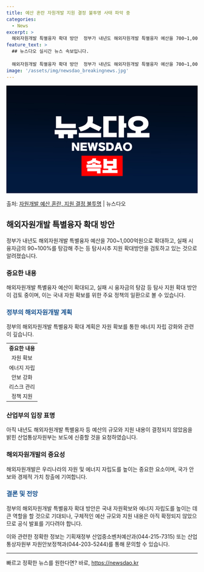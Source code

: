 ```yaml
---
title: 예산 혼란 자원개발 지원 결정 불투명 사태 파악 중
categories:
  - News
excerpt: >
  해외자원개발 특별융자 확대 방안  정부가 내년도 해외자원개발 특별융자 예산을 700~1,000억원으로 확대하…
feature_text: >
  ## 뉴스다오 실시간 뉴스 속보입니다.

  해외자원개발 특별융자 확대 방안  정부가 내년도 해외자원개발 특별융자 예산을 700~1,000억원으로 확대하…
image: '/assets/img/newsdao_breakingnews.jpg'
---
```


![뉴스다오 속보](/assets/img/newsdao_breakingnews.jpg)

<p>출처: <a href="https://newsdao.kr/4142" rel="dofollow">자원개발 예산 혼란, 지원 결정 불투명</a> | 뉴스다오</p>

<h2 data-ke-size="size26">해외자원개발 특별융자 확대 방안</h2>
<p data-ke-size="size16">정부가 내년도 해외자원개발 특별융자 예산을 700~1,000억원으로 확대하고, 실패 시 융자금의 90~100%를 탕감해 주는 등 탐사시추 지원 확대방안을 검토하고 있는 것으로 알려졌습니다.</p>

<h3>중요한 내용</h3>
<p data-ke-size="size16">해외자원개발 특별융자 예산이 확대되고, 실패 시 융자금의 탕감 등 탐사 지원 확대 방안이 검토 중이며, 이는 국내 자원 확보를 위한 주요 정책의 일환으로 볼 수 있습니다.</p>

<h3><b><span style="color: #1a5490;">정부의 해외자원개발 계획</span></b></h3>
<p data-ke-size="size16">정부의 해외자원개발 특별융자 확대 계획은 자원 확보를 통한 에너지 자립 강화와 관련이 깊습니다.</p>

<table>
  <tr>
    <td style="text-align: center; height: 17px;"><b>중요한 내용</b></td>
  </tr>
  <tr>
    <td style="text-align: center; height: 17px;">자원 확보</td>
  </tr>
  <tr>
    <td style="text-align: center; height: 17px;">에너지 자립</td>
  </tr>
  <tr>
    <td style="text-align: center; height: 17px;">안보 강화</td>
  </tr>
  <tr>
    <td style="text-align: center; height: 17px;">리스크 관리</td>
  </tr>
  <tr>
    <td style="text-align: center; height: 17px;">정책 지원</td>
  </tr>
</table>

<h3>산업부의 입장 표명</h3>
<p data-ke-size="size16">아직 내년도 해외자원개발 특별융자 등 예산의 규모와 지원 내용이 결정되지 않았음을 밝힌 산업통상자원부는 보도에 신중할 것을 요청하였습니다.</p>

<h3>해외자원개발의 중요성</h3>
<p data-ke-size="size16">해외자원개발은 우리나라의 자원 및 에너지 자립도를 높이는 중요한 요소이며, 국가 안보와 경제적 가치 창출에 기여합니다.</p>

<h3><b><span style="color: #1a5490;">결론 및 전망</span></b></h3>
<p data-ke-size="size16">정부의 해외자원개발 특별융자 확대 방안은 국내 자원확보와 에너지 자립도를 높이는 데 큰 역할을 할 것으로 기대되나, 구체적인 예산 규모와 지원 내용은 아직 확정되지 않았으므로 공식 발표를 기다려야 합니다.</p>

<p data-ke-size="size16">이와 관련한 정확한 정보는 기획재정부 산업중소벤처예산과(044-215-7315) 또는 산업통상자원부 자원안보정책과(044-203-5244)를 통해 문의할 수 있습니다.</p>
<hr> 

빠르고 정확한 뉴스를 원한다면? 바로, <a href="https://newsdao.kr" rel="dofollow">https://newsdao.kr</a>


